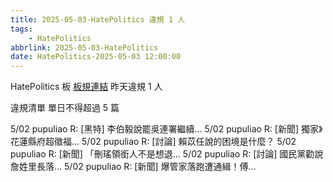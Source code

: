 ```yaml
---
title: 2025-05-03-HatePolitics 違規 1 人
tags:
    - HatePolitics
abbrlink: 2025-05-03-HatePolitics
date: HatePolitics-2025-05-03 12:00:00
---
```

HatePolitics 板 [板規連結](https://www.ptt.cc/bbs/HatePolitics/M.1617115262.A.D60.html)
昨天違規 1 人
<!-- more -->

違規清單
單日不得超過 5 篇

5/02 pupuliao R: [黑特] 李伯毅說罷吳連署繼續…
5/02 pupuliao R: [新聞] 獨家》花蓮縣府超徵福…
5/02 pupuliao R: [討論] 賴苡任說的困境是什麼？
5/02 pupuliao R: [新聞] 「刪瑤領銜人不是想退…
5/02 pupuliao R: [討論] 國民黨勸說詹姓里長落…
5/02 pupuliao R: [新聞] 爆管家落跑遭通緝！傅…